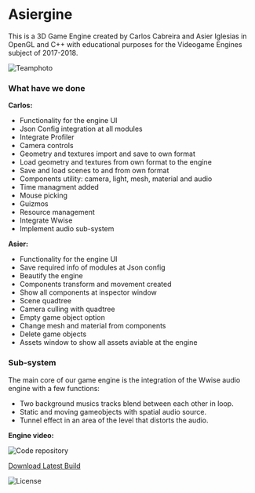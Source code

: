 # Asiergine  

This is a 3D Game Engine created by Carlos Cabreira and Asier Iglesias in OpenGL and C++ with educational purposes for the Videogame Engines subject of 2017-2018.  

![Teamphoto](https://i.imgur.com/k9t5vBT.jpg)  

### What have we done     
**Carlos:**   
 - Functionality for the engine UI
 - Json Config integration at all modules
 - Integrate Profiler
 - Camera controls
 - Geometry and textures import and save to own format
 - Load geometry and textures from own format to the engine
 - Save and load scenes to and from own format
 - Components utility: camera, light, mesh, material and audio
 - Time managment added
 - Mouse picking
 - Guizmos
 - Resource management
 - Integrate Wwise
 - Implement audio sub-system 

**Asier:**   
 - Functionality for the engine UI
 - Save required info of modules at Json config
 - Beautify the engine
 - Components transform and movement created
 - Show all components at inspector window
 - Scene quadtree 
 - Camera culling with quadtree
 - Empty game object option
 - Change mesh and material from components
 - Delete game objects
 - Assets window to show all assets aviable at the engine
 

### Sub-system   
The main core of our game engine is the integration of the Wwise audio engine with a few functions:
- Two background musics tracks blend between each other in loop.
- Static and moving gameobjects with spatial audio source.
- Tunnel effect in an area of the level that distorts the audio.

**Engine video:**   


![Code repository](https://github.com/carcasanchez/Asiergine/tree/master)   

<dl>
  <a href="https://github.com/carcasanchez/Asiergine/releases/download/Assignment2%E2%80%8B/Asiergine_v0.8.zip" class="btn">Download Latest Build</a>
</dl>
   
![License](https://github.com/carcasanchez/Asiergine/blob/Assignment2%E2%80%8B/LICENSE)   
